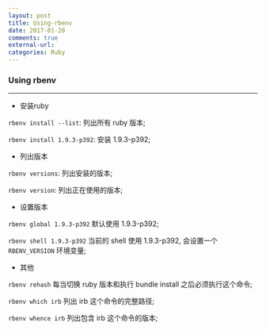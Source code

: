 ```yaml
---
layout: post
title: Using-rbenv
date: 2017-01-20
comments: true
external-url:
categories: Ruby
---
```




### Using rbenv
---

- 安装ruby

`rbenv install --list`:   列出所有 ruby 版本;

`rbenv install 1.9.3-p392`:      安装 1.9.3-p392;

- 列出版本

`rbenv versions`:                列出安装的版本;

`rbenv version`:                 列出正在使用的版本;

- 设置版本

`rbenv global 1.9.3-p392`       默认使用 1.9.3-p392;

`rbenv shell 1.9.3-p392`        当前的 shell 使用 1.9.3-p392, 会设置一个 `RBENV_VERSION` 环境变量;

- 其他

`rbenv rehash`                  每当切换 ruby 版本和执行 bundle install 之后必须执行这个命令;

`rbenv which irb`               列出 irb 这个命令的完整路径;

`rbenv whence irb`              列出包含 irb 这个命令的版本;
